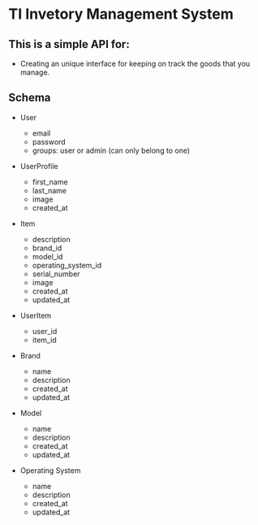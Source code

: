 # TI Invetory Management System

## This is a simple API for:

- Creating an unique interface for keeping on track the goods that you manage.

## Schema

- User

  - email
  - password
  - groups: user or admin (can only belong to one)

- UserProfile

  - first_name
  - last_name
  - image
  - created_at

- Item

  - description
  - brand_id
  - model_id
  - operating_system_id
  - serial_number
  - image
  - created_at
  - updated_at

- UserItem

  - user_id
  - item_id

- Brand

  - name
  - description
  - created_at
  - updated_at

- Model

  - name
  - description
  - created_at
  - updated_at

- Operating System

  - name
  - description
  - created_at
  - updated_at
